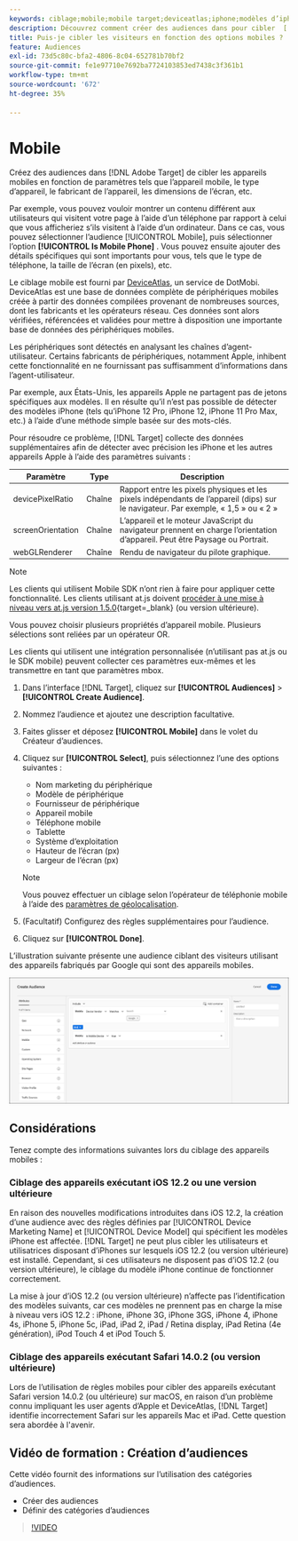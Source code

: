 ```yaml
---
keywords: ciblage;mobile;mobile target;deviceatlas;iphone;modèles d’iphone;device atlas;largeur d’affichage;largeur d’affichage;hauteur d’affichage;type d’appareil;hauteur d’affichage;téléphone;tablette;modèle d’appareil
description: Découvrez comment créer des audiences dans pour cibler  [!DNL Adobe Target]  appareils mobiles.
title: Puis-je cibler les visiteurs en fonction des options mobiles ?
feature: Audiences
exl-id: 73d5c80c-bfa2-4806-8c04-652781b70bf2
source-git-commit: fe1e97710e7692ba7724103853ed7438c3f361b1
workflow-type: tm+mt
source-wordcount: '672'
ht-degree: 35%

---
```


# Mobile

Créez des audiences dans [!DNL Adobe Target] de cibler les appareils mobiles en fonction de paramètres tels que l’appareil mobile, le type d’appareil, le fabricant de l’appareil, les dimensions de l’écran, etc.

Par exemple, vous pouvez vouloir montrer un contenu différent aux utilisateurs qui visitent votre page à l’aide d’un téléphone par rapport à celui que vous afficheriez s’ils visitent à l’aide d’un ordinateur. Dans ce cas, vous pouvez sélectionner l’audience [!UICONTROL Mobile], puis sélectionner l’option **[!UICONTROL Is Mobile Phone]** . Vous pouvez ensuite ajouter des détails spécifiques qui sont importants pour vous, tels que le type de téléphone, la taille de l’écran (en pixels), etc.

Le ciblage mobile est fourni par [DeviceAtlas](https://deviceatlas.com/device-data/user-agent-tester), un service de DotMobi. DeviceAtlas est une base de données complète de périphériques mobiles créée à partir des données compilées provenant de nombreuses sources, dont les fabricants et les opérateurs réseau. Ces données sont alors vérifiées, référencées et validées pour mettre à disposition une importante base de données des périphériques mobiles.

Les périphériques sont détectés en analysant les chaînes d’agent-utilisateur. Certains fabricants de périphériques, notamment Apple, inhibent cette fonctionnalité en ne fournissant pas suffisamment d’informations dans l’agent-utilisateur.

Par exemple, aux États-Unis, les appareils Apple ne partagent pas de jetons spécifiques aux modèles. Il en résulte qu’il n’est pas possible de détecter des modèles iPhone (tels qu’iPhone 12 Pro, iPhone 12, iPhone 11 Pro Max, etc.) à l’aide d’une méthode simple basée sur des mots-clés.

Pour résoudre ce problème, [!DNL Target] collecte des données supplémentaires afin de détecter avec précision les iPhone et les autres appareils Apple à l’aide des paramètres suivants :

| Paramètre | Type | Description |
|--- |--- |--- |
| devicePixelRatio | Chaîne | Rapport entre les pixels physiques et les pixels indépendants de l’appareil (dips) sur le navigateur. Par exemple, « 1,5 » ou « 2 » |
| screenOrientation | Chaîne | L’appareil et le moteur JavaScript du navigateur prennent en charge l’orientation d’appareil. Peut être Paysage ou Portrait. |
| webGLRenderer | Chaîne | Rendu de navigateur du pilote graphique. |

>[!NOTE]
>
>Les clients qui utilisent Mobile SDK n’ont rien à faire pour appliquer cette fonctionnalité. Les clients utilisant at.js doivent [procéder à une mise à niveau vers at.js version 1.5.0](https://experienceleague.adobe.com/docs/target-dev/developer/client-side/at-js-implementation/target-atjs-versions.html?lang=fr){target=_blank} (ou version ultérieure).

Vous pouvez choisir plusieurs propriétés d’appareil mobile. Plusieurs sélections sont reliées par un opérateur OR.

Les clients qui utilisent une intégration personnalisée (n’utilisant pas at.js ou le SDK mobile) peuvent collecter ces paramètres eux-mêmes et les transmettre en tant que paramètres mbox.

1. Dans l’interface [!DNL Target], cliquez sur **[!UICONTROL Audiences]** > **[!UICONTROL Create Audience]**.
1. Nommez l’audience et ajoutez une description facultative.
1. Faites glisser et déposez **[!UICONTROL Mobile]** dans le volet du Créateur d’audiences.
1. Cliquez sur **[!UICONTROL Select]**, puis sélectionnez l’une des options suivantes :

   * Nom marketing du périphérique
   * Modèle de périphérique
   * Fournisseur de périphérique
   * Appareil mobile
   * Téléphone mobile
   * Tablette
   * Système d’exploitation
   * Hauteur de l’écran (px)
   * Largeur de l’écran (px)

   >[!NOTE]
   >
   >Vous pouvez effectuer un ciblage selon l’opérateur de téléphonie mobile à l’aide des [paramètres de géolocalisation](/help/main/c-target/c-audiences/c-target-rules/geo.md#concept_5B4D99DE685348FB877929EE0F942670).

1. (Facultatif) Configurez des règles supplémentaires pour l’audience.
1. Cliquez sur **[!UICONTROL Done]**.

L’illustration suivante présente une audience ciblant des visiteurs utilisant des appareils fabriqués par Google qui sont des appareils mobiles.

![Ciblage d’appareils mobiles](assets/target_mobile.png)

## Considérations

Tenez compte des informations suivantes lors du ciblage des appareils mobiles :

### Ciblage des appareils exécutant iOS 12.2 ou une version ultérieure

En raison des nouvelles modifications introduites dans iOS 12.2, la création d’une audience avec des règles définies par [!UICONTROL Device Marketing Name] et [!UICONTROL Device Model] qui spécifient les modèles iPhone est affectée. [!DNL Target] ne peut plus cibler les utilisateurs et utilisatrices disposant d’iPhones sur lesquels iOS 12.2 (ou version ultérieure) est installé. Cependant, si ces utilisateurs ne disposent pas d’iOS 12.2 (ou version ultérieure), le ciblage du modèle iPhone continue de fonctionner correctement.

La mise à jour d’iOS 12.2 (ou version ultérieure) n’affecte pas l’identification des modèles suivants, car ces modèles ne prennent pas en charge la mise à niveau vers iOS 12.2 : iPhone, iPhone 3G, iPhone 3GS, iPhone 4, iPhone 4s, iPhone 5, iPhone 5c, iPad, iPad 2, iPad / Retina display, iPad Retina (4e génération), iPod Touch 4 et iPod Touch 5.

### Ciblage des appareils exécutant Safari 14.0.2 (ou version ultérieure)

Lors de l’utilisation de règles mobiles pour cibler des appareils exécutant Safari version 14.0.2 (ou ultérieure) sur macOS, en raison d’un problème connu impliquant les user agents d’Apple et DeviceAtlas, [!DNL Target] identifie incorrectement Safari sur les appareils Mac et iPad. Cette question sera abordée à l&#39;avenir.

## Vidéo de formation : Création d’audiences

Cette vidéo fournit des informations sur l’utilisation des catégories d’audiences.

* Créer des audiences
* Définir des catégories d’audiences

>[!VIDEO](https://video.tv.adobe.com/v/17392)

